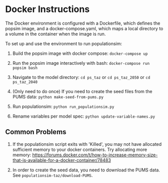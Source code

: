 # Docker Instructions

The Docker environment is configured with a Dockerfile, which defines the popsim image, and a docker-compose.yaml, which maps a local directory to a volume in the container when the image is run.

To set up and use the environment to run populationsim:

1. Build the popsim image with docker compose: `docker-compose up`

2. Run the popsim image interactively with bash: `docker-compose run popsim bash`

3. Navigate to the model directory: `cd ps_taz` or `cd ps_taz_2050` or `cd ps_taz_2040`

4. (Only need to do once) If you need to create the seed files from the PUMS data: `python make-seed-from-pums.py`

5. Run populationsim: `python run_populationsim.py`

6. Rename variables per model spec: `python update-variable-names.py`

## Common Problems

1. If the populationsim script exits with 'Killed', you may not have allocated sufficient memory to your docker containers. Try allocating more memory: https://forums.docker.com/t/how-to-increase-memory-size-that-is-available-for-a-docker-container/78483

2. In order to create the seed data, you need to download the PUMS data. See `populationsim-taz/download-PUMS`. 
